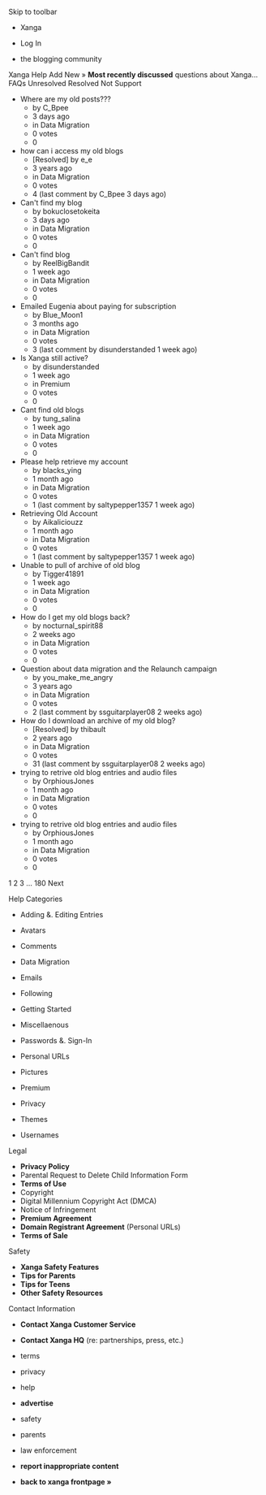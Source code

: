 Skip to toolbar

*   Xanga

*   Log In

*   the blogging community

Xanga Help Add New » **Most recently discussed** questions about Xanga… FAQs Unresolved Resolved Not Support

*   Where are my old posts???
    *   by C\_Bpee
    *   3 days ago
    *   in Data Migration
    *   0 votes
    *   0
*   how can i access my old blogs
    *   \[Resolved\] by e\_e
    *   3 years ago
    *   in Data Migration
    *   0 votes
    *   4 (last comment by C\_Bpee 3 days ago)
*   Can't find my blog
    *   by bokuclosetokeita
    *   3 days ago
    *   in Data Migration
    *   0 votes
    *   0
*   Can't find blog
    *   by ReelBigBandit
    *   1 week ago
    *   in Data Migration
    *   0 votes
    *   0
*   Emailed Eugenia about paying for subscription
    *   by Blue\_Moon1
    *   3 months ago
    *   in Data Migration
    *   0 votes
    *   3 (last comment by disunderstanded 1 week ago)
*   Is Xanga still active?
    *   by disunderstanded
    *   1 week ago
    *   in Premium
    *   0 votes
    *   0
*   Cant find old blogs
    *   by tung\_salina
    *   1 week ago
    *   in Data Migration
    *   0 votes
    *   0
*   Please help retrieve my account
    *   by blacks\_ying
    *   1 month ago
    *   in Data Migration
    *   0 votes
    *   1 (last comment by saltypepper1357 1 week ago)
*   Retrieving Old Account
    *   by Aikaliciouzz
    *   1 month ago
    *   in Data Migration
    *   0 votes
    *   1 (last comment by saltypepper1357 1 week ago)
*   Unable to pull of archive of old blog
    *   by Tigger41891
    *   1 week ago
    *   in Data Migration
    *   0 votes
    *   0
*   How do I get my old blogs back?
    *   by nocturnal\_spirit88
    *   2 weeks ago
    *   in Data Migration
    *   0 votes
    *   0
*   Question about data migration and the Relaunch campaign
    *   by you\_make\_me\_angry
    *   3 years ago
    *   in Data Migration
    *   0 votes
    *   2 (last comment by ssguitarplayer08 2 weeks ago)
*   How do I download an archive of my old blog?
    *   \[Resolved\] by thibault
    *   2 years ago
    *   in Data Migration
    *   0 votes
    *   31 (last comment by ssguitarplayer08 2 weeks ago)
*   trying to retrive old blog entries and audio files
    *   by OrphiousJones
    *   1 month ago
    *   in Data Migration
    *   0 votes
    *   0
*   trying to retrive old blog entries and audio files
    *   by OrphiousJones
    *   1 month ago
    *   in Data Migration
    *   0 votes
    *   0

1 2 3 ... 180 Next

Help Categories

*   Adding &. Editing Entries
*   Avatars
*   Comments
*   Data Migration
*   Emails
*   Following
*   Getting Started
*   Miscellaenous

*   Passwords &. Sign-In
*   Personal URLs
*   Pictures
*   Premium
*   Privacy
*   Themes
*   Usernames

Legal

*   **Privacy Policy**
*   Parental Request to Delete Child Information Form
*   **Terms of Use**
*   Copyright
*   Digital Millennium Copyright Act (DMCA)
*   Notice of Infringement
*   **Premium Agreement**
*   **Domain Registrant Agreement** (Personal URLs)
*   **Terms of Sale**

Safety

*   **Xanga Safety Features**
*   **Tips for Parents**
*   **Tips for Teens**
*   **Other Safety Resources**

Contact Information

*   **Contact Xanga Customer Service**
*   **Contact Xanga HQ** (re: partnerships, press, etc.)

*   terms
*   privacy
*   help
*   **advertise**

*   safety
*   parents
*   law enforcement
*   **report inappropriate content**

*   **back to xanga frontpage »**